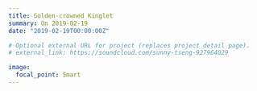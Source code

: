```yaml
---
title: Golden-crowned Kinglet
summary: On 2019-02-19
date: "2019-02-19T00:00:00Z"

# Optional external URL for project (replaces project detail page).
# external_link: https://soundcloud.com/sunny-tseng-927964029

image:
  focal_point: Smart
---
```

